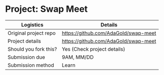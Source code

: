 # Project: Swap Meet

| Logistics             | Details                              |
| --------------------- | ------------------------------------ |
| Original project repo | https://github.com/AdaGold/swap-meet |
| Project details       | https://github.com/AdaGold/swap-meet |
| Should you fork this? | Yes (Check project details)          |
| Submission due        | 9AM, MM/DD                           |
| Submission method     | Learn                                |
